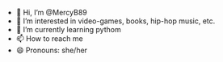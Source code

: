- 👋 Hi, I’m @MercyB89
- 👀 I’m interested in video-games, books, hip-hop music, etc.
- 🌱 I’m currently learning pythom
- 📫 How to reach me 
- 😄 Pronouns: she/her

<!---
MercyB89/MercyB89 is a ✨ special ✨ repository because its `README.md` (this file) appears on your GitHub profile.
You can click the Preview link to take a look at your changes.
--->
